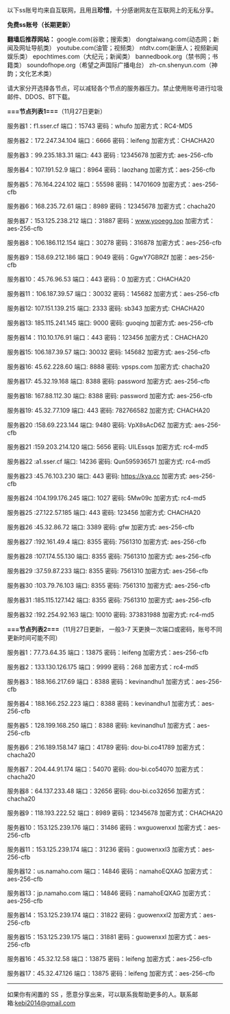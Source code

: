 以下ss账号均来自互联网，且用且**珍惜**，十分感谢网友在互联网上的无私分享。

**免费ss账号（长期更新）**

**翻墙后推荐网站：** google.com(谷歌；搜索类） dongtaiwang.com(动态网；新闻及网址导航类）  youtube.com(油管；视频类）  ntdtv.com(新唐人；视频新闻娱乐类）    epochtimes.com（大纪元；新闻类）   bannedbook.org（禁书网；书籍类）   soundofhope.org（希望之声国际广播电台）
    zh-cn.shenyun.com（神韵；文化艺术类）

请大家分开选择各节点，可以减轻各个节点的服务器压力。禁止使用账号进行垃圾邮件、DDOS、BT下载。

**===节点列表1===**（11月27日更新）

服务器1：f1.sser.cf
端口：15743
密码：whufo
加密方式：RC4-MD5

服务器2：172.247.34.104
端口：6666
密码：leifeng
加密方式：CHACHA20


服务器3：99.235.183.31
端口:  443
密码 : 12345678
加密方式: aes-256-cfb


服务器4：107.191.52.9
端口：8964
密码：laozhang
加密方式：aes-256-cfb


服务器5：76.164.224.102
端口：55598
密码：14701609
加密方式：aes-256-cfb


服务器6：168.235.72.61
端口：8989
密码：12345678
加密方式：chacha20

服务器7：153.125.238.212
端口：31887
密码：www.yooegg.top
加密方式：aes-256-cfb

服务器8：106.186.112.154
端口：30278
密码：316878
加密方式：aes-256-cfb

服务器9：158.69.212.186
端口：9049
密码：GgwY7GBRZf
加密：aes-256-cfb

服务器10：45.76.96.53
端口：443
密码：0
加密方式：CHACHA20


服务器11：106.187.39.57
端口：30032
密码：145682
加密方式：aes-256-cfb

服务器12: 107.151.139.215
端口: 2333
密码: sb343
加密方式: CHACHA20


服务器13: 185.115.241.145
端口: 9000
密码: guoqing
加密方式: aes-256-cfb

服务器14：110.10.176.91
端口：443
密码：123456
加密方式：CHACHA20


服务器15: 106.187.39.57
端口: 30032
密码: 145682
加密方式: aes-256-cfb

服务器16: 45.62.228.60
端口: 8888
密码: vpsps.com
加密方式: chacha20

服务器17: 45.32.19.168
端口: 8388
密码: password
加密方式: aes-256-cfb

服务器18: 167.88.112.30
端口: 8388
密码: password
加密方式: aes-256-cfb

服务器19: 45.32.77.109
端口: 443
密码: 782766582
加密方式: CHACHA20


服务器20 :158.69.223.144
端口: 9480
密码: VpX8sAcD6Z
加密方式: aes-256-cfb

服务器21 :159.203.214.120
端口: 5656
密码: UILEssqs
加密方式: rc4-md5

服务器22 :a1.sser.cf
端口: 14236
密码: Qun595936571
加密方式: rc4-md5

服务器23 :45.76.103.230
端口: 443
密码: https://kya.cc
加密方式: aes-256-cfb

服务器24 :104.199.176.245
端口: 1027
密码: 5Mw09c
加密方式: rc4-md5


服务器25 :27.122.57.185
端口: 443
密码: 123456
加密方式: CHACHA20

服务器26 :45.32.86.72
端口: 3389
密码: gfw
加密方式: aes-256-cfb

服务器27 :192.161.49.4
端口: 8355
密码: 7561310
加密方式: aes-256-cfb

服务器28 :107.174.55.130
端口: 8355
密码: 7561310
加密方式: aes-256-cfb

服务器29 :37.59.87.233
端口: 8355
密码: 7561310
加密方式: aes-256-cfb

服务器30 :103.79.76.103
端口: 8355
密码: 7561310
加密方式: aes-256-cfb

服务器31 :185.115.127.142
端口: 8355
密码: 7561310
加密方式: aes-256-cfb

服务器32 :192.254.92.163
端口: 10010
密码: 373831988
加密方式: rc4-md5



**===节点列表2===**（11月27日更新， 一般3-7 天更换一次端口或密码，账号不同更新时间可能不同）

服务器1：77.73.64.35   端口：13875  密码：leifeng  加密方式：aes-256-cfb

服务器2：133.130.126.175  端口：9999  密码：268   加密方式：rc4-md5

服务器3：188.166.217.69  端口：8388  密码：kevinandhu1   加密方式：aes-256-cfb

服务器4：188.166.252.223 端口：8388  密码：kevinandhu1   加密方式：aes-256-cfb

服务器5：128.199.168.250 端口：8388  密码: kevinandhu1  加密方式：aes-256-cfb

服务器6：216.189.158.147 端口：41789  密码: dou-bi.co41789 加密方式：chacha20

服务器7：204.44.91.174 端口：54070  密码: dou-bi.co54070 加密方式：chacha20

服务器8：64.137.233.48 端口：32656 密码: dou-bi.co32656 加密方式：chacha20

服务器9：118.193.222.52  端口：8989  密码：12345678  加密方式：CHACHA20

服务器10：153.125.239.176  端口：31486  密码：wxguowenxxl  加密方式：aes-256-cfb

服务器11：153.125.239.174  端口：31236  密码：guowenxxl3  加密方式：aes-256-cfb

服务器12：us.namaho.com  端口：14846  密码：namahoEQXAG  加密方式：aes-256-cfb

服务器13：jp.namaho.com  端口：14846  密码：namahoEQXAG  加密方式：aes-256-cfb

服务器14：153.125.239.174  端口：31822  密码：guowenxxl2  加密方式：aes-256-cfb

服务器15：153.125.239.175  端口：31881  密码：guowenxxl  加密方式：aes-256-cfb

服务器16：45.32.12.58    端口：13875  密码：leifeng  加密方式：aes-256-cfb

服务器17：45.32.47.126   端口：13875  密码：leifeng  加密方式：aes-256-cfb




***


如果你有闲置的 SS ，愿意分享出来，可以联系我帮助更多的人。联系邮箱:kebi2014@gmail.com



